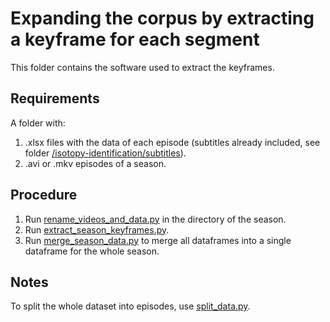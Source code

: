 # Expanding the corpus by extracting a keyframe for each segment

This folder contains the software used to extract the keyframes.

## Requirements

A folder with:

1. .xlsx files with the data of each episode (subtitles already included, see folder [/isotopy-identification/subtitles]([https://github.com/TinfFoil/dar_tvseries](https://github.com/TinfFoil/isotopy-identification/tree/main/subtitles))).
2. .avi or .mkv episodes of a season.

## Procedure

1. Run [rename_videos_and_data.py](https://github.com/ffedox/isotopy-identification/blob/main/keyframes/rename_videos_and_data.py) in the directory of the season.
2. Run [extract_season_keyframes.py](https://github.com/ffedox/isotopy-identification/blob/main/keyframes/extract_season_keyframes.py).
3. Run [merge_season_data.py](https://github.com/ffedox/isotopy-identification/blob/main/keyframes/merge_season_data.py) to merge all dataframes into a single dataframe for the whole season.

## Notes

To split the whole dataset into episodes, use [split_data.py](https://github.com/ffedox/isotopy-identification/blob/main/keyframes/split_data.py).


